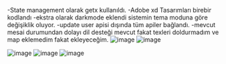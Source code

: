 -State management olarak getx kullanıldı.
-Adobe xd Tasarımları birebir kodlandı
-ekstra olarak darkmode eklendi sistemin tema moduna göre değişiklik oluyor.
-update user apisi dışında tüm apiler bağlandı.
-mevcut mesai durumundan dolayı dil desteği mevcut fakat texleri doldurmadım ve map eklemedim fakat ekleyeceğim.
![image](https://user-images.githubusercontent.com/70033188/155021939-13086b9a-e924-49f1-8fb4-480006dbde92.png)
![image](https://user-images.githubusercontent.com/70033188/155021926-17563aa6-39ac-46a7-9077-10c81c3449c6.png) 

![image](https://user-images.githubusercontent.com/70033188/155021844-c633f98a-f436-465b-ac2f-95291af95669.png)
![image](https://user-images.githubusercontent.com/70033188/155021879-b18cdf9e-f4f6-4a20-94b8-8474d3081456.png)
![image](https://user-images.githubusercontent.com/70033188/155021907-97dcba10-98c8-47d5-8672-afc9ee9a9d4a.png)
